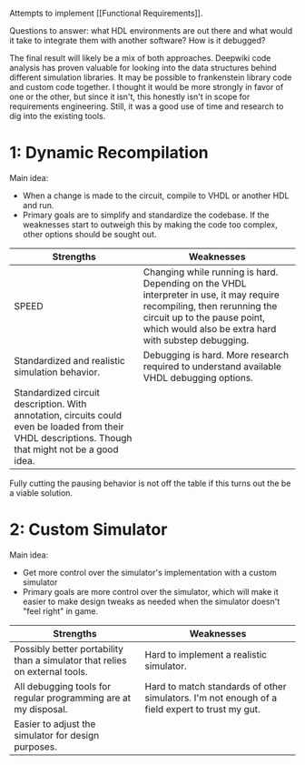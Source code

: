 Attempts to implement [[Functional Requirements]].

Questions to answer: what HDL environments are out there and what would it take to integrate them with another software? How is it debugged?

The final result will likely be a mix of both approaches. Deepwiki code analysis has proven valuable for looking into the data structures behind different simulation libraries. It may be possible to frankenstein library code and custom code together. I thought it would be more strongly in favor of one or the other, but since it isn't, this honestly isn't in scope for requirements engineering. Still, it was a good use of time and research to dig into the existing tools.
# 1: Dynamic Recompilation
Main idea:
 - When a change is made to the circuit, compile to VHDL or another HDL and run.
 - Primary goals are to simplify and standardize the codebase. If the weaknesses start to outweigh this by making the code too complex, other options should be sought out.

| Strengths                                                                                                                                            | Weaknesses                                                                                                                                                                                                     |
| ---------------------------------------------------------------------------------------------------------------------------------------------------- | -------------------------------------------------------------------------------------------------------------------------------------------------------------------------------------------------------------- |
| SPEED                                                                                                                                                | Changing while running is hard. Depending on the VHDL interpreter in use, it may require recompiling, then rerunning the circuit up to the pause point, which would also be extra hard with substep debugging. |
| Standardized and realistic simulation behavior.                                                                                                      | Debugging is hard. More research required to understand available VHDL debugging options.                                                                                                                      |
| Standardized circuit description. With annotation, circuits could even be loaded from their VHDL descriptions. Though that might not be a good idea. |                                                                                                                                                                                                                |
Fully cutting the pausing behavior is not off the table if this turns out the be a viable solution.
# 2: Custom Simulator
Main idea:
 - Get more control over the simulator's implementation with a custom simulator
 - Primary goals are more control over the simulator, which will make it easier to make design tweaks as needed when the simulator doesn't "feel right" in game.

| Strengths                                                                   | Weaknesses                                                                                     |
| --------------------------------------------------------------------------- | ---------------------------------------------------------------------------------------------- |
| Possibly better portability than a simulator that relies on external tools. | Hard to implement a realistic simulator.                                                       |
| All debugging tools for regular programming are at my disposal.             | Hard to match standards of other simulators. I'm not enough of a field expert to trust my gut. |
| Easier to adjust the simulator for design purposes.                         |                                                                                                |
